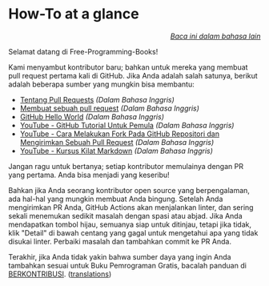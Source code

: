 # How-To at a glance

<div align="right" markdown="1">

*[Baca ini dalam bahasa lain](../README.md#translations)*

</div>

Selamat datang di Free-Programming-Books!

Kami menyambut kontributor baru; bahkan untuk mereka yang membuat pull request pertama kali di GitHub. Jika Anda adalah salah satunya, berikut adalah beberapa sumber yang mungkin bisa membantu:

* [Tentang Pull Requests](https://docs.github.com/en/pull-requests/collaborating-with-pull-requests/proposing-changes-to-your-work-with-pull-requests/about-pull-requests) *(Dalam Bahasa Inggris)*
* [Membuat sebuah pull request](https://docs.github.com/en/pull-requests/collaborating-with-pull-requests/proposing-changes-to-your-work-with-pull-requests/creating-a-pull-request) *(Dalam Bahasa Inggris)*
* [GitHub Hello World](https://docs.github.com/en/get-started/quickstart/hello-world) *(Dalam Bahasa Inggris)*
* [YouTube - GitHub Tutorial Untuk Pemula](https://www.youtube.com/watch?v=0fKg7e37bQE) *(Dalam Bahasa Inggris)*
* [YouTube - Cara Melakukan Fork Pada GitHub Repositori dan Mengirimkan Sebuah Pull Request](https://www.youtube.com/watch?v=G1I3HF4YWEw) *(Dalam Bahasa Inggris)*
* [YouTube - Kursus Kilat Markdown](https://www.youtube.com/watch?v=HUBNt18RFbo) *(Dalam Bahasa Inggris)*


Jangan ragu untuk bertanya; setiap kontributor memulainya dengan PR yang pertama. Anda bisa menjadi yang keseribu!

Bahkan jika Anda seorang kontributor open source yang berpengalaman, ada hal-hal yang mungkin membuat Anda bingung. Setelah Anda mengirimkan PR Anda, GitHub Actions akan menjalankan linter, dan sering sekali menemukan sedikit masalah dengan spasi atau abjad. Jika Anda mendapatkan tombol hijau, semuanya siap untuk ditinjau, tetapi jika tidak, klik "Detail" di bawah centang yang gagal untuk mengetahui apa yang tidak disukai linter. Perbaiki masalah dan tambahkan commit ke PR Anda.

Terakhir, jika Anda tidak yakin bahwa sumber daya yang ingin Anda tambahkan sesuai untuk Buku Pemrograman Gratis, bacalah panduan di [BERKONTRIBUSI](CONTRIBUTING-id.md). ([translations](../README.md#translations))
